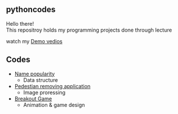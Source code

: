## pythoncodes
Hello there!\
This repositroy holds my programming projects done through lecture 

watch my [Demo vedios](https://www.youtube.com/playlist?app=desktop&list=PL6FWNwNPGCE56gP3lxhYPLoUbqE_unUiP)

## Codes 
* [Name popularity](https://github.com/miens37/pythoncodes/blob/main/python/babygraphics.py)
  * Data structure
* [Pedestian removing application](https://github.com/miens37/pythoncodes/blob/main/python/stanCodoshop.py)
  * Image proressing
* [Breakout Game](https://github.com/miens37/pythoncodes/blob/main/python/breakout.py)
  * Animation & game design
